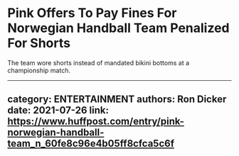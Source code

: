 # Pink Offers To Pay Fines For Norwegian Handball Team Penalized For Shorts

The team wore shorts instead of mandated bikini bottoms at a championship match.

---
category: ENTERTAINMENT
authors: Ron Dicker
date: 2021-07-26
link: https://www.huffpost.com/entry/pink-norwegian-handball-team_n_60fe8c96e4b05ff8cfca5c6f
---
